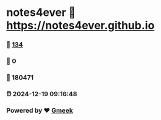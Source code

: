 # notes4ever :link: https://notes4ever.github.io 
### :page_facing_up: [134](https://notes4ever.github.io/tag.html) 
### :speech_balloon: 0 
### :hibiscus: 180471 
### :alarm_clock: 2024-12-19 09:16:48 
### Powered by :heart: [Gmeek](https://github.com/Meekdai/Gmeek)
